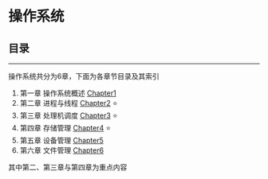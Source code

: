 # 操作系统

## 目录
---
操作系统共分为6章，下面为各章节目录及其索引

1. 第一章 操作系统概述 [Chapter1](Note/Chapter1-操作系统概述.md)
2. 第二章 进程与线程 [Chapter2](Note/Chapter2-进程与线程.md) :star:
3. 第三章 处理机调度 [Chapter3](Note/Chapter3-处理机调度.md) :star:
4. 第四章 存储管理 [Chapter4](Note/Chapter4-存储管理.md) :star:
5. 第五章 设备管理 [Chapter5](Note/Chapter5-设备管理.md)
6. 第六章 文件管理 [Chapter6](Note/Chapter6-文件管理.md)

其中第二、第三章与第四章为重点内容
